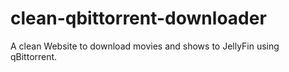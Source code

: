 # clean-qbittorrent-downloader
A clean Website to download movies and shows to JellyFin using qBittorrent.
